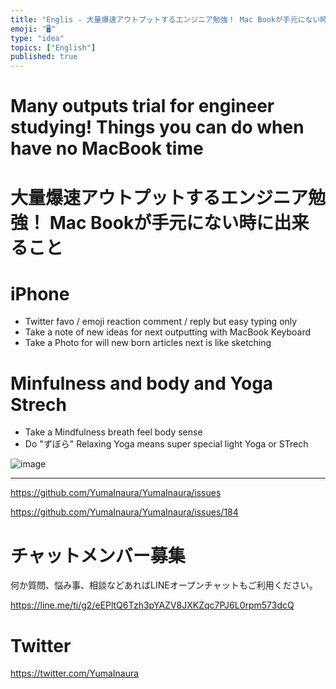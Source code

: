 ```yaml
---
title: "Englis - 大量爆速アウトプットするエンジニア勉強！ Mac Bookが手元にない時に出来ること"
emoji: "🖥"
type: "idea"
topics: ["English"]
published: true
---
```


# Many outputs trial for engineer studying! Things you can do when have no MacBook time

# 大量爆速アウトプットするエンジニア勉強！ Mac Bookが手元にない時に出来ること

# iPhone

- Twitter favo / emoji reaction comment / reply but easy typing only
- Take a note of new ideas for next outputting with MacBook Keyboard
- Take a Photo for will new born articles next is like sketching 

# Minfulness and body and Yoga Strech

- Take a Mindfulness breath feel body sense
- Do "ずぼら" Relaxing Yoga means super special light Yoga or STrech

![image](https://user-images.githubusercontent.com/13635059/50584915-b3356080-0eb5-11e9-823d-42b20806e9d1.png)

---

https://github.com/YumaInaura/YumaInaura/issues

https://github.com/YumaInaura/YumaInaura/issues/184








<!-- Update From Qiita API -->

# チャットメンバー募集


何か質問、悩み事、相談などあればLINEオープンチャットもご利用ください。

https://line.me/ti/g2/eEPltQ6Tzh3pYAZV8JXKZqc7PJ6L0rpm573dcQ





# Twitter


https://twitter.com/YumaInaura


<!-- Update From Qiita API -->


